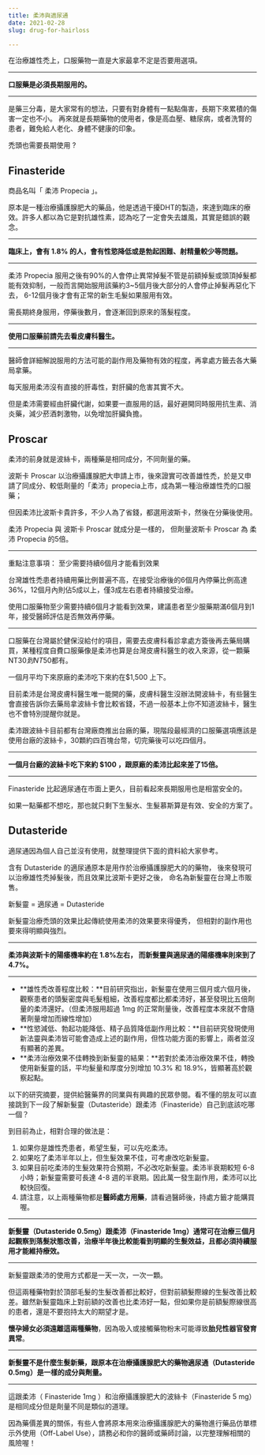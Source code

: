 ```yaml
---
title: 柔沛與適尿通
date: 2021-02-28
slug: drug-for-hairloss

---
```

在治療雄性禿上，口服藥物一直是大家最拿不定是否要用選項。  

***

**口服藥是必須長期服用的。** 

***

是藥三分毒，是大家常有的想法，只要有對身體有一點點傷害，長期下來累積的傷害一定也不小。 再來就是長期藥物的使用者，像是高血壓、糖尿病，或者洗腎的患者，難免給人老化、身體不健康的印象。

禿頭也需要長期使用 ? 

## Finasteride

商品名叫「 柔沛 Propecia 」。

原本是一種治療攝護腺肥大的藥品，他是透過干擾DHT的製造，來達到臨床的療效。許多人都以為它是對抗雄性素，認為吃了一定會失去雄風，其實是錯誤的觀念。

***

**臨床上，會有 1.8% 的人，會有性慾降低或是勃起困難、射精量較少等問題。**

***

柔沛 Propecia 服用之後有90%的人會停止異常掉髮不管是前額掉髮或頭頂掉髮都能有效抑制，一般而言開始服用該藥約3\~5個月後大部分的人會停止掉髮再惡化下去， 6-12個月後才會有正常的新生毛髮如果服用有效。

需長期終身服用，停藥後數月，會逐漸回到原來的落髮程度。

***

**使用口服藥前請先去看皮膚科醫生。**

***

醫師會詳細解說服用的方法可能的副作用及藥物有效的程度，再拿處方籤去各大藥局拿藥。

每天服用柔沛沒有直接的肝毒性，對肝臟的危害其實不大。

但是柔沛需要經由肝臟代謝，如果要一直服用的話，最好避開同時服用抗生素、消炎藥，減少菸酒刺激物，以免增加肝臟負擔。

## Proscar

柔沛的前身就是波絲卡，兩種藥是相同成分，不同劑量的藥。

波斯卡 Proscar 以治療攝護腺肥大申請上市，後來證實可改善雄性禿，於是又申請了同成分、較低劑量的「柔沛」propecia上市，成為第一種治療雄性禿的口服藥；

但因柔沛比波斯卡貴許多，不少人為了省錢，都選用波斯卡，然後在分藥後使用。

柔沛 Propecia 與 波斯卡 Proscar 就成分是一樣的， 但劑量波斯卡 Proscar 為 柔沛 Propecia 的5倍。

***

重點注意事項： 至少需要持續6個月才能看到效果

台灣雄性禿患者持續用藥比例普遍不高，在接受治療後的6個月內停藥比例高達36%，12個月內則佔5成以上，僅3成左右患者持續接受治療。

使用口服藥物至少需要持續6個月才能看到效果，建議患者至少服藥期滿6個月到1年，接受醫師評估是否無效再停藥。

***

口服藥在台灣屬於健保沒給付的項目，需要去皮膚科看診拿處方簽後再去藥局購買，某種程度自費口服藥像是柔沛也算是台灣皮膚科醫生的收入來源，從一顆藥NT$30到NT$50都有。

一個月平均下來原廠的柔沛吃下來約在$1,500 上下。

目前柔沛是台灣皮膚科醫生唯一能開的藥，皮膚科醫生沒辦法開波絲卡，有些醫生會直接告訴你去藥局拿波絲卡會比較省錢，不過一般基本上你不知道波絲卡，醫生也不會特別提醒你就是。 

柔沛跟波絲卡目前都有台灣廠商推出台廠的藥，現階段最經濟的口服藥選項應該是使用台廠的波絲卡，30顆約四百塊台幣，切完藥後可以吃四個月。

***

**一個月台廠的波絲卡吃下來約 $100 ，跟原廠的柔沛比起來差了15倍。**

***

Finasteride 比起適尿通在市面上更久，目前看起來長期服用也是相當安全的。 

如果一點藥都不想吃，那也就只剩下生髮水、生髮慕斯算是有效、安全的方案了。

## Dutasteride

適尿通因為個人自己並沒有使用，就整理提供下面的資料給大家參考。

含有 Dutasteride 的適尿通原本是用作於治療攝護腺肥大的的藥物， 後來發現可以治療雄性禿掉髮後，而且效果比波斯卡更好之後， 命名為新髮靈在台灣上市販售。

新髮靈 = 適尿通 = Dutasteride

新髮靈治療禿頭的效果比起傳統使用柔沛的效果要來得優秀， 但相對的副作用也要來得明顯與強烈。

***

**柔沛與波斯卡的陽痿機率約在 1.8%左右， 而新髮靈與適尿通的陽痿機率則來到了 4.7%。**

***

* **雄性禿改善程度比較：**目前研究指出，新髮靈在使用三個月或六個月後，觀察患者的頭髮密度與毛髮粗細，改善程度都比都柔沛好，甚至發現比五倍劑量的柔沛還好。（但柔沛服用超過 1mg 的正常劑量後，改善程度本來就不會隨著劑量增加而線性增加）
* **性慾減低、勃起功能降低、精子品質降低副作用比較：**目前研究發現使用新法靈與柔沛皆可能會造成上述的副作用，但性功能方面的影響上，兩者並沒有顯著的差異。
* **柔沛治療效果不佳轉換到新髮靈的結果：**若對於柔沛治療效果不佳，轉換使用新髮靈的話，平均髮量和厚度分別增加 10.3% 和 18.9%，皆顯著高於觀察起點。

以下的研究摘要，提供給醫藥界的同業與有興趣的民眾參閱。看不懂的朋友可以直接跳到下一段了解新髮靈（Dutasteride）跟柔沛（Finasteride）自己到底該吃哪一個？

到目前為止，相對合理的做法是：

1. 如果你是雄性禿患者，希望生髮，可以先吃柔沛。
2. 如果吃了柔沛半年以上，但生髮效果不佳，可考慮改吃新髮靈。
3. 如果目前吃柔沛的生髮效果符合預期，不必改吃新髮靈。柔沛半衰期較短 6-8 小時；新髮靈需要可長達 4-8 週的半衰期。因此萬一發生副作用，柔沛可以比較快回復。
4. 請注意，以上兩種藥物都是**醫師處方用藥**，請看過醫師後，持處方籤才能購買喔。

***

**新髮靈（Dutasteride 0.5mg）跟柔沛（Finasteride 1mg）通常可在治療三個月起觀察到落髮狀態改善，治療半年後比較能看到明顯的生髮效益，且都必須持續服用才能維持療效。**

***

新髮靈跟柔沛的使用方式都是一天一次，一次一顆。

但這兩種藥物對於頂部毛髮的生髮改善都比較好，但對前額髮際線的生髮改善比較差。雖然新髮靈臨床上對前額的改善也比柔沛好一點，但如果你是前額髮際線很高的患者，還是不要抱持太大的期望才是。

**懷孕婦女必須遠離這兩種藥物**，因為吸入或接觸藥物粉末可能導致**胎兒性器官發育異常**。

***

**新髮靈不是什麼生髮新藥，跟原本在治療攝護腺肥大的藥物適尿通（Dutasteride 0.5mg）是一樣的成分與劑量。**

***

這跟柔沛（ Finasteride 1mg ）和治療攝護腺肥大的波絲卡（Finasteride 5 mg）是相同成分但是劑量不同是類似的道理。

因為藥價差異的關係，有些人會將原本用來治療攝護腺肥大的藥物進行藥品仿單標示外使用（Off-Label Use），請務必和你的醫師或藥師討論，以完整理解相關的風險喔！